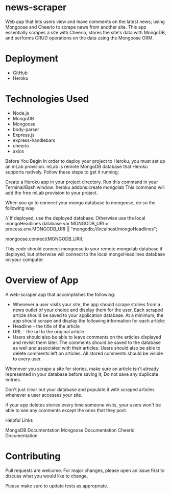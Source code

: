 # news-scraper
Web app that lets users view and leave comments on the latest news; using Mongoose and Cheerio to scrape news from another site. This app essentially scrapes a site with Cheerio, stores the site's data with MongoDB, and performs CRUD operations on the data using the Mongoose ORM.

# Deployment
* GitHub
* Heroku

# Technologies Used
* Node.js
* MongoDB
* Mongoose
* body-parser
* Express.js
* express-handlebars
* cheerio
* axios


Before You Begin
In order to deploy your project to Heroku, you must set up an mLab provision. mLab is remote MongoDB database that Heroku supports natively. Follow these steps to get it running:

Create a Heroku app in your project directory.
Run this command in your Terminal/Bash window:
heroku addons:create mongolab
This command will add the free mLab provision to your project.

When you go to connect your mongo database to mongoose, do so the following way:

// If deployed, use the deployed database. Otherwise use the local mongoHeadlines database
var MONGODB_URI = process.env.MONGODB_URI || "mongodb://localhost/mongoHeadlines";

mongoose.connect(MONGODB_URI);

This code should connect mongoose to your remote mongolab database if deployed, but otherwise will connect to the local mongoHeadlines database on your computer.


# Overview of App
A web-scraper app that accomplishes the following:
* Whenever a user visits your site, the app should scrape stories from a news outlet of your choice and display them for the user. Each scraped article should be saved to your application database. At a minimum, the app should scrape and display the following information for each article:
* Headline - the title of the article
* URL - the url to the original article
* Users should also be able to leave comments on the articles displayed and revisit them later. The comments should be saved to the database as well and associated with their articles. Users should also be able to delete comments left on articles. All stored comments should be visible to every user.


Whenever you scrape a site for stories, make sure an article isn't already represented in your database before saving it; Do not save any duplicate entries.

Don't just clear out your database and populate it with scraped articles whenever a user accesses your site.

If your app deletes stories every time someone visits, your users won't be able to see any comments except the ones that they post.

Helpful Links

MongoDB Documentation
Mongoose Documentation
Cheerio Documentation

# Contributing
Pull requests are welcome. For major changes, please open an issue first to discuss what you would like to change.

Please make sure to update tests as appropriate.